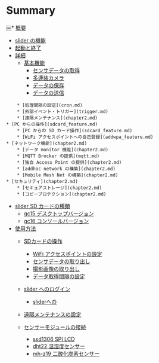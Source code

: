 # Summary

￼  * [概要](README.md)
* [slider の機能](feature.md)
* [起動と終了](start_and_stop.md)
* [詳細](feature.md)
	* [基本機能](slider_main_feature.md)
		* [センサデータの取得](read.md)
		* [多連装カメラ](camera.md)
		* [データの保存](save.md)
		* [データの送信](send.md)
<!--		* [データの表示](chapter2.md) -->
<!--		* [monitor サービスの利用](chapter2.md) -->
<!--		* [その他の IoT サービスの利用](chapter2.md) -->
		* [処理間隔の設定](cron.md)
		* [外部イベント・トリガー](trigger.md)
		* [遠隔メンテナンス](chapter2.md)
	* [PC からの操作](sdcard_feature.md)		
		* [PC からの SD カード操作](sdcard_feature.md)		
		* [WiFi アクセスポイントへの自己登録](addwpa_feature.md)		
	* [ネットワーク機能](chapter2.md)
		* [データ monitor 機能](chapter2.md)
		* [MQTT Brocker の提供](mqtt.md)
		* [独自 Access Point の提供](chapter2.md)
		* [addhoc network の構築](chapter2.md)
		* [Mobile Mesh Net の構築](chapter2.md)
	* [セキュリティ](chapter2.md)
		* [セキュアストレージ](chapter2.md)
		* [コピープロテクション](chapter2.md)
* [slider SD カードの種類](part2.md)
	* [gc15 デスクトップバージョン](chapter2.md)
	* [gc16 コンソールバージョン](chapter2.md)
* [使用方法](part3.md)
	* [SDカードの操作](sdcard.md)
		* [WiFi アクセスポイントの設定](addwpa_howto.md)
		* [センサデータの取り出し](chapter2.md)
		* [撮影画像の取り出し](chapter2.md)
		* [データ取得間隔の設定](chapter2.md)
	* [slider へのログイン](chapter2.md)
		* [sliderへの](chapter2.md)

	* [遠隔メンテナンスの設定](chapter2.md)
	* [センサーモジュールの接続](connect_sensor.md)
		* [ssd1306 SPI LCD](ssd1306spd.md)
		* [dht22 温湿度センサー](dht22.md)
		* [mh-z19 二酸化炭素センサー](mh-z19.md)
